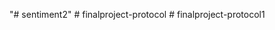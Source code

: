"# sentiment2" 
#   f i n a l p r o j e c t - p r o t o c o l  
 #   f i n a l p r o j e c t - p r o t o c o l 1  
 